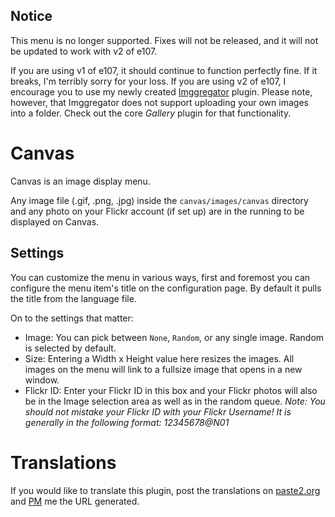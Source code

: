 ## Notice

This menu is no longer supported. Fixes will not be released, and it will not be updated to work with v2 of e107.

If you are using v1 of e107, it should continue to function perfectly fine. If it breaks, I'm terribly sorry for your loss.
If you are using v2 of e107, I encourage you to use my newly created [Imggregator](https://github.com/septor/imggregator/) plugin. Please note, however, that Imggregator does not support uploading your own images into a folder. Check out the core _Gallery_ plugin for that functionality.

# Canvas

Canvas is an image display menu.

Any image file (.gif, .png, .jpg) inside the `canvas/images/canvas` directory and any photo on your Flickr account (if set up) are in the running to be displayed on Canvas.

## Settings

You can customize the menu in various ways, first and foremost you can configure the menu item's title on the configuration page. By default it pulls the title from the language file.

On to the settings that matter:

* Image: You can pick between `None`, `Random`, or any single image. Random is selected by default.
* Size: Entering a Width x Height value here resizes the images. All images on the menu will link to a fullsize image that opens in a new window.
* Flickr ID: Enter your Flickr ID in this box and your Flickr photos will also be in the Image selection area as well as in the random queue. *Note: You should not mistake your Flickr ID with your Flickr Username! It is generally in the following format: 12345678@N01*


# Translations

If you would like to translate this plugin, post the translations on [paste2.org](http://paste2.org/) and [PM](http://e107.org/e107_plugins/pm/pm.php?send.37) me the URL generated.
